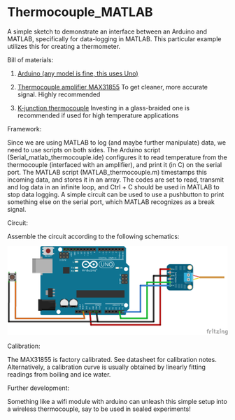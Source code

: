 # Thermocouple_MATLAB
A simple sketch to demonstrate an interface between an Arduino and MATLAB, specifically for data-logging in MATLAB. This particular example utilizes this for creating a thermometer.

Bill of materials:

1. [Arduino (any model is fine, this uses Uno)](http://www.amazon.com/Arduino-UNO-board-DIP-ATmega328P/dp/B006H06TVG/ref=sr_1_2?ie=UTF8&qid=1443497146&sr=8-2&keywords=arduino)

2. [Thermocouple amplifier MAX31855](https://www.adafruit.com/products/269) To get cleaner, more accurate signal. Highly recommended

3. [K-junction thermocouple](https://www.adafruit.com/products/270) Investing in a glass-braided one is recommended if used for high temperature applications

Framework:

Since we are using MATLAB to log (and maybe further manipulate) data, we need to use scripts on both sides. The Arduino script (Serial_matlab_thermocouple.ide) configures it to read temperature from the thermocouple (interfaced with an amplifier), and print it (in C) on the serial port. The MATLAB script (MATLAB_thermocouple.m) timestamps this incoming data, and stores it in an array. The codes are set to read, transmit and log data in an infinite loop, and Ctrl + C should be used in MATLAB to stop data logging. A simple circuit can be used to use a pushbutton to print something else on the serial port, which MATLAB recognizes as a break signal. 

Circuit:

Assemble the circuit according to the following schematics:

![TTL Trigger circuit](/Circuit/Thermocouple.png "Thermocouple with a MAX31855 breakout board")

Calibration:

The MAX31855 is factory calibrated. See datasheet for calibration notes. Alternatively, a calibration curve is usually obtained by linearly fitting readings from boiling and ice water. 

Further development: 

Something like a wifi module with arduino can unleash this simple setup into a wireless thermocouple, say to be used in sealed experiments!

